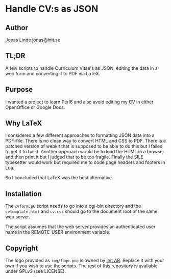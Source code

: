 # Handle CV:s as JSON

## Author
[Jonas Linde](http://jonas.init.se/) <jonas@init.se>

## TL;DR

A few scripts to handle Curriculum Vitae's as JSON, editing the data
in a web form and converting it to PDF via LaTeX.

## Purpose

I wanted a project to learn Perl6 and also avoid editing my CV in
either OpenOffice or Google Docs.

## Why LaTeX

I considered a few different approaches to formatting JSON data into a
PDF-file. There is no clean way to convert HTML and CSS to PDF. There
is a patched version of webkit that is supposed to be able to do this
but I failed to get it to build. Another approach would be to load the
HTML in a browser and then print it but I judged that to be too
fragile. Finally the SILE typesetter would work but required me to
code page headers and footers in Lua.

So I concluded that LaTeX was the best alternative.

## Installation

The `cvform.p6` script needs to go into a cgi-bin directory and the
`cvtemplate.html` and `cv.css` should go to the document root of the
same web server.

The script assumes that the web server provides an authenticated user
name in the REMOTE_USER environment variable.

## Copyright

The logo provided as `img/logo.png` is owned by
[Init AB](http://www.init.ab/). Replace it with your own if you wish
to use the scripts. The rest of this repository is available under
GPLv3 (see LICENSE).
